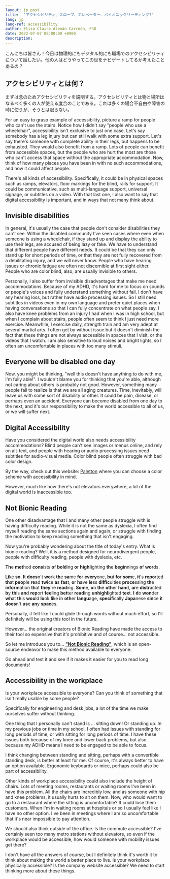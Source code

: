 ```yaml
---
layout: jp_post
title:  "アクセシビリティ、スロープ、エレベーター、バイオニックリーディング?"
lang: jp
lang-ref: accessibility
author: Elisa Claire Alemán Carreón, PhD
date: 2022-07-07 08:00:00 +0900
description: 
---
```


こんにちは皆さん！今日は物理的にもデジタル的にも職場でのアクセシビリティについて話したい。他の人はどうやってこの世をナビゲートしてるか考えたことあるの？

## アクセシビリティとは何？

まずは念のためアクセシビリティを説明する。アクセシビリティとは物と場所はなるべく多くの人が使える度合のことである。これは多くの場合不自由や障害の時に使うが、そうとは限らない。



For an easy to grasp example of accessibility, picture a ramp for people who can't use the stairs. Notice how I didn't say "people who use a wheelchair", accessibility isn't exclusive to just one case. Let's say somebody has a leg injury but can still walk with some extra support. Let's say there's someone with complete ability in their legs, but happens to be exhausted. They would also benefit from a ramp. Lots of people can benefit from accessible spaces, but the people who are hurt the most are those who can't access that space without the appropriate accommodation. Now, think of how many places you have been in with no such accommodations, and how it could affect people.

There's all kinds of accessibility. Specifically, it could be in physical spaces such as ramps, elevators, floor markings for the blind, rails for support. It could be communicative, such as multi-language support, universal signage, or subtitles on a video. With that last one, I also want to say that digital accessibility is important, and in ways that not many think about. 

## Invisible disabilities

In general, it's usually the case that people don't consider disabilities they can't see. Within the disabled community I've seen cases where even when someone is using a wheelchair, if they stand up and display the ability to use their legs, are accused of being lazy or fake. We have to understand that different people have different needs. It could be that they can only stand up for short periods of time, or that they are not fully recovered from a debilitating injury, and we will never know. People who have hearing issues or chronic fatigue are often not discernible at first sight either. People who are color blind, also, are usually invisible to others.

Personally, I also suffer from invisible disadvantages that make me need accommodations. Because of my ADHD, it's hard for me to focus on sounds or people's voices and fully understand something without fail. I don't have any hearing loss, but rather have audio processing issues. So I still need subtitles in videos even in my own language and prefer quiet places when having conversations so that I can fully concentrate on what people say. I also have knee problems from an injury I had when I was in high school, but when I complain about stairs, people often seem to think I just need more exercise. Meanwhile, I exercise daily, strength train and am very adept at several martial arts. I often get by without issue but it doesn't diminish the fact that these things are not always accessible in spaces that I visit, or the videos that I watch. I am also sensitive to loud noises and bright lights, so I often am uncomfortable in places with too many stimuli.

## Everyone will be disabled one day

Now, you might be thinking, "well this doesn't have anything to do with me, I'm fully able!". I wouldn't blame you for thinking that you're able, although not caring about others is probably not good. However, something many people fail to realize is that we are all aging creatures. Time, inevitably, will leave us with some sort of disability or other. It could be pain, disease, or perhaps even an accident. Everyone can become disabled from one day to the next, and it's our responsibility to make the world accessible to all of us, or we will suffer next.

## Digital Accessibility

Have you considered the digital world also needs accessibility accommodations? Blind people can't see images or menus online, and rely on alt-text, and people with hearing or audio processing issues need subtitles for audio-visual media. Color blind people often struggle with bad color design. 

By the way, check out this website: [Paletton](https://paletton.com) where you can choose a color scheme with accessibility in mind.

However, much like how there's not elevators everywhere, a lot of the digital world is inaccessible too.

## Not Bionic Reading

One other disadvantage that I and many other people struggle with is having difficulty reading. While it is not the same as dyslexia, I often find myself reading the same sections again and again, or struggle with finding the motivation to keep reading something that isn't engaging.

Now you're probably wondering about the title of today's entry. What is bionic reading? Well, it is a method designed for neurodivergent people, people with difficulty reading, people with dyslexia, etc. 

**Th**e **met**hod **cons**ists **o**f **bold**ing **o**r **highli**ghting **th**e **begin**nings **o**f **wor**ds. 

**Li**ke **so**. **I**t **does**n't **wo**rk **th**e **sa**me **fo**r **every**one, **bu**t **fo**r **som**e, **it**'s **repo**rted **th**at **peo**ple **re**ad **twi**ce **a**s **fas**t, **o**r **ha**ve **le**ss **diffic**ulties **proce**ssing **th**e **inform**ation **th**at **they**'re **read**ing. **Som**e, **o**n **th**e **oth**er **han**d, **ar**e **distr**acted **b**y **th**is **an**d **rep**ort **feel**ing **bet**ter **read**ing **unhighl**ighted **tex**t. **I** **d**o **won**der **wh**at **th**is **wou**ld **lo**ok **li**ke **i**n **oth**er **langu**age, **specif**ically **Japa**nese **sin**ce **i**t **does**n't **us**e **an**y **spac**es. 

Personally, it felt like I could glide through words without much effort, so I'll definitely will be using this tool in the future.

However... the original creators of Bionic Reading have made the access to their tool so expensive that it's prohibitive and of course... not accessible.

So let me introduce you to... [**"Not Bionic Reading"**](https://not-br.neocities.org/), which is an open-source endeavor to make this method available to everyone.

Go ahead and test it and see if it makes it easier for you to read long documents!

## Accessibility in the workplace

Is your workplace accessible to everyone? Can you think of something that isn't really usable by some people? 

Specifically for engineering and desk jobs, a lot of the time we make ourselves suffer without thinking. 

One thing that I personally can't stand is ... sitting down! Or standing up. In my previous jobs or time in my school, I often had issues with standing for long periods of time, or with sitting for long periods of time. I have these issues both because of my knee and lower back problems, but also because my ADHD means I need to be engaged to be able to focus.

I think changing between standing and sitting, perhaps with a convertible standing desk, is better at least for me. Of course, it's always better to have an option available. Ergonomic keyboards or mice, perhaps could also be part of accessibility. 

Other kinds of workplace accessibility could also include the height of chairs. Lots of meeting rooms, restaurants or waiting rooms I've been in have this problem. All the chairs are incredibly low, and as someone with hip and knee problems, it usually hurts to sit on them. Now, who would want to go to a restaurant where the sitting is uncomfortable? It could lose them customers. When I'm in waiting rooms at hospitals or so I usually feel like I have no other option. I've been in meetings where I am so uncomfortable that it's near impossible to pay attention.

We should also think outside of the office. Is the commute accessible? I've certainly seen too many metro stations without elevators, so even if the workplace would be accessible, how would someone with mobility issues get there?

I don't have all the answers of course, but I definitely think it's worth it to think about making the world a better place to live. Is your workplace physically accessible? Is the company website accessible? We need to start thinking more about these things.